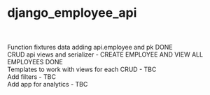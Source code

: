 # django_employee_api <br /> <br />

Function fixtures data adding api.employee and pk  DONE <br />
CRUD api views and serializer - CREATE EMPLOYEE AND VIEW ALL EMPLOYEES DONE <br />
Templates to work with views for each CRUD - TBC <br />
Add filters - TBC <br />
Add app for analytics - TBC <br />

